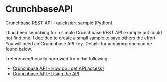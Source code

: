 # CrunchbaseAPI

Crunchbase REST API - quickstart sample (Python)

I had been searching for a simple Crunchbase REST API example but could not find one. I decided to create a small sample to save others the effort. You will need an Crunchbase API key. Details for acquiring one can be found below.

I referenced/heavily borrowed from the following:
* [Crunchbase API - How do I get API access?](https://support.crunchbase.com/hc/en-us/articles/115010466447-How-do-I-get-API-access-)
* [Crunchbase API - Using the API](https://data.crunchbase.com/docs/using-the-api)
